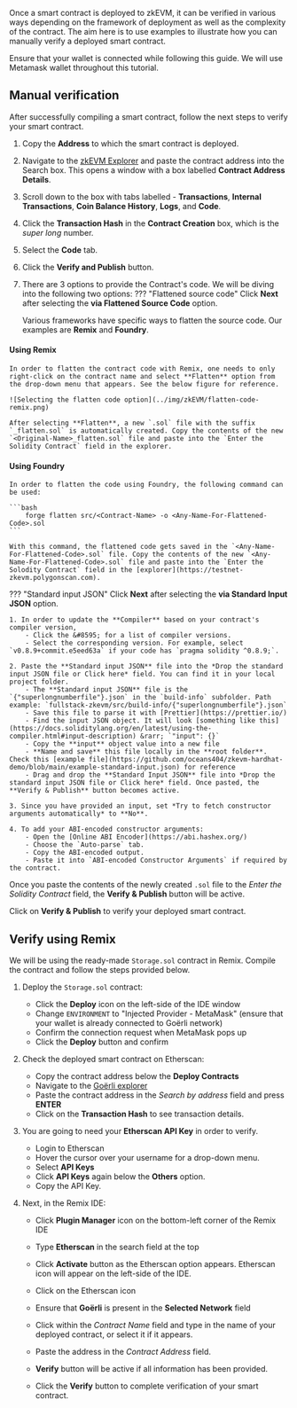 
Once a smart contract is deployed to zkEVM, it can be verified in various ways depending on the framework of deployment as well as the complexity of the contract. The aim here is to use examples to illustrate how you can manually verify a deployed smart contract.

Ensure that your wallet is connected while following this guide. We will use Metamask wallet throughout this tutorial.

## Manual verification

After successfully compiling a smart contract, follow the next steps to verify your smart contract.

1. Copy the **Address** to which the smart contract is deployed.

2. Navigate to the [zkEVM Explorer](https://testnet-zkevm.polygonscan.com) and paste the contract address into the Search box. This opens a window with a box labelled **Contract Address Details**.

3. Scroll down to the box with tabs labelled - **Transactions**, **Internal Transactions**, **Coin Balance History**, **Logs**, and **Code**.

4. Click the **Transaction Hash** in the **Contract Creation** box, which is the _super long_ number.

5. Select the **Code** tab.

6. Click the **Verify and Publish** button.

7. There are 3 options to provide the Contract's code. We will be diving into the following two options:
??? "Flattened source code"
    Click **Next** after selecting the **via Flattened Source Code** option.

    Various frameworks have specific ways to flatten the source code. Our examples are **Remix** and **Foundry**.

#### Using Remix

    In order to flatten the contract code with Remix, one needs to only right-click on the contract name and select **Flatten** option from the drop-down menu that appears. See the below figure for reference.

    ![Selecting the flatten code option](../img/zkEVM/flatten-code-remix.png)

    After selecting **Flatten**, a new `.sol` file with the suffix `_flatten.sol` is automatically created. Copy the contents of the new `<Original-Name>_flatten.sol` file and paste into the `Enter the Solidity Contract` field in the explorer.

#### Using Foundry

    In order to flatten the code using Foundry, the following command can be used:

    ```bash
        forge flatten src/<Contract-Name> -o <Any-Name-For-Flattened-Code>.sol
    ```

    With this command, the flattened code gets saved in the `<Any-Name-For-Flattened-Code>.sol` file. Copy the contents of the new `<Any-Name-For-Flattened-Code>.sol` file and paste into the `Enter the Solodity Contract` field in the [explorer](https://testnet-zkevm.polygonscan.com).

??? "Standard input JSON"
    Click **Next** after selecting the **via Standard Input JSON** option.

    1. In order to update the **Compiler** based on your contract's compiler version,
        - Click the &#8595; for a list of compiler versions.
        - Select the corresponding version. For example, select `v0.8.9+commit.e5eed63a` if your code has `pragma solidity ^0.8.9;`.
    
    2. Paste the **Standard input JSON** file into the *Drop the standard input JSON file or Click here* field. You can find it in your local project folder.
        - The **Standard input JSON** file is the `{"superlongnumberfile"}.json` in the `build-info` subfolder. Path example: `fullstack-zkevm/src/build-info/{"superlongnumberfile"}.json`
        - Save this file to parse it with [Prettier](https://prettier.io/)
        - Find the input JSON object. It will look [something like this](https://docs.soliditylang.org/en/latest/using-the-compiler.html#input-description) &rarr; `"input": {}`
        - Copy the **input** object value into a new file
        - **Name and save** this file locally in the **root folder**. Check this [example file](https://github.com/oceans404/zkevm-hardhat-demo/blob/main/example-standard-input.json) for reference
        - Drag and drop the **Standard Input JSON** file into *Drop the standard input JSON file or Click here* field. Once pasted, the **Verify & Publish** button becomes active.

    3. Since you have provided an input, set *Try to fetch constructor arguments automatically* to **No**.

    4. To add your ABI-encoded constructor arguments:
        - Open the [Online ABI Encoder](https://abi.hashex.org/)
        - Choose the `Auto-parse` tab.
        - Copy the ABI-encoded output.
        - Paste it into `ABI-encoded Constructor Arguments` if required by the contract.

Once you paste the contents of the newly created `.sol` file to the _Enter the Solidity Contract_ field, the **Verify & Publish** button will be active.

Click on **Verify & Publish** to verify your deployed smart contract.

## Verify using Remix

We will be using the ready-made `Storage.sol` contract in Remix. Compile the contract and follow the steps provided below.

1. Deploy the `Storage.sol` contract:

    - Click the **Deploy** icon on the left-side of the IDE window
    - Change `ENVIRONMENT` to "Injected Provider - MetaMask" (ensure that your wallet is already connected to Goërli network)
    - Confirm the connection request when MetaMask pops up
    - Click the **Deploy** button and confirm

2. Check the deployed smart contract on Etherscan:

    - Copy the contract address below the **Deploy Contracts**
    - Navigate to the [Goërli explorer](https://goerli.etherscan.io)
    - Paste the contract address in the _Search by address_ field and press **ENTER**
    - Click on the **Transaction Hash** to see transaction details.

3. You are going to need your **Etherscan API Key** in order to verify.

    - Login to Etherscan
    - Hover the cursor over your username for a drop-down menu.
    - Select **API Keys**
    - Click **API Keys** again below the **Others** option.
    - Copy the API Key.

4. Next, in the Remix IDE:

    - Click **Plugin Manager** icon on the bottom-left corner of the Remix IDE

    - Type **Etherscan** in the search field at the top

    - Click **Activate** button as the Etherscan option appears. Etherscan icon will appear on the left-side of the IDE.

    - Click on the Etherscan icon

    - Ensure that **Goërli** is present in the **Selected Network** field

    - Click within the _Contract Name_ field and type in the name of your deployed contract, or select it if it appears.

    - Paste the address in the _Contract Address_ field.

    - **Verify** button will be active if all information has been provided.

    - Click the **Verify** button to complete verification of your smart contract.

